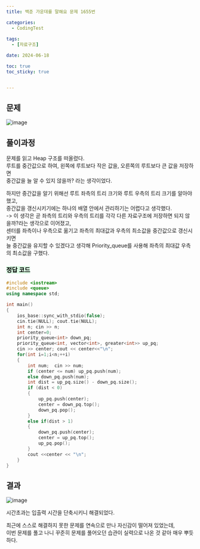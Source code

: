 ```yaml
---
title: 백준 가운데를 말해요 문제 1655번

categories:
  - CodingTest
 
tags:
  - [자료구조]

date: 2024-06-18

toc: true
toc_sticky: true


---
```


## 문제

![image](https://github.com/chodott/chodott.github.io/assets/89974193/a7b04787-e959-48b5-b5a6-1a6d83071bbf)


## 풀이과정 

문제를 읽고 Heap 구조를 떠올렸다. <br>
루트를 중간값으로 하여, 왼쪽에 루트보다 작은 값을, 오른쪽의 루트보다 큰 값을 저장하면<br> 중간값을 늘 알 수 있지 않을까? 라는 생각이었다. 

하지만 중간값을 알기 위해선 루트 좌측의 트리 크기와 루트 우측의 트리 크기를 알아야했고,<br>
중간값을 갱신시키기에는 하나의 배열 안에서 관리하기는 어렵다고 생각했다. <br>
-> 이 생각은 곧 좌측의 트리와 우측의 트리를 각각 다른 자료구조에 저장하면 되지 않을까?라는 생각으로 이어졌고, <br> 센터를 좌측이나 우측으로 옮기고 좌측의 최대값과 우측의 최소값을 중간값으로 갱신시키면 <br>
늘 중간값을 유지할 수 있겠다고 생각해 Priority_queue를 사용해 좌측의 최대값 우측의 최소값을 구했다.

  

### <mark style = "background-color : #dcffe4">정답 코드 </mark>
```c++
#include <iostream>
#include <queue>
using namespace std;

int main()
{
	ios_base::sync_with_stdio(false);
	cin.tie(NULL); cout.tie(NULL);
	int n; cin >> n;
	int center=0;
	priority_queue<int> down_pq;
	priority_queue<int, vector<int>, greater<int>> up_pq;
	cin >> center; cout << center<<"\n";
	for(int i=1;i<n;++i)
	{
		int num;  cin >> num;
		if (center <= num) up_pq.push(num);
		else down_pq.push(num);
		int dist = up_pq.size() - down_pq.size();
		if (dist < 0)
		{
			up_pq.push(center);
			center = down_pq.top();
			down_pq.pop();
		}
		else if(dist > 1)
		{
			down_pq.push(center);
			center = up_pq.top();
			up_pq.pop();
		}
		cout <<center << "\n";
	}
}
```

## 결과
![image](https://github.com/chodott/chodott.github.io/assets/89974193/d126d685-c85e-4d6e-b12d-1e2c9307b317)

시간초과는 입출력 시간을 단축시키니 해결되었다.

최근에 스스로 해결하지 못한 문제를 연속으로 만나 자신감이 떨어져 있었는데, <br>
이번 문제를 풀고 나니 꾸준히 문제를 풀어오던 습관이 실력으로 나온 것 같아 매우 뿌듯하다.